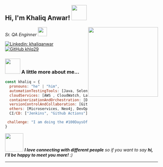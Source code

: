 <h2> Hi, I'm Khaliq Anwar! <img src="https://media.giphy.com/media/mGcNjsfWAjY5AEZNw6/giphy.gif" width="50"></h2>
<img align='right' src="images/your-gif.gif" width="230">
<p><em>Sr. QA Enginner <img src="https://media.giphy.com/media/WUlplcMpOCEmTGBtBW/giphy.gif" width="30"> 
</em></p>


[![Linkedin: khaliqanwar](https://img.shields.io/badge/-khaliqanwar-blue?style=flat-square&logo=Linkedin&logoColor=white&link=https://www.linkedin.com/in/khaliq-anwar-b35322114/)](https://www.linkedin.com/in/khaliq-anwar-b35322114/)
[![GitHub khlq29](https://img.shields.io/github/followers/khlq29?label=follow&style=social)](https://github.com/khlq29)


### <img src="https://media.giphy.com/media/VgCDAzcKvsR6OM0uWg/giphy.gif" width="50"> A little more about me...  

```javascript
const khaliq = {
  pronouns: "he" | "him",
  automationTestingTools: [Java, Selenium, Rest Assured, Postman, TestNG, Maven, Gradle, Git, JMeter, Load Runner],
  cloudServices: [AWS , CloudWatch, Lambda, SNS , SES , SQS , Azure, Cloud Computing],
  containerizationAndOrchestration: [Docker, Kubernetes],
  versionControlAndCollaboration: [Git, Github],
  others: [Microservices, Neo4j, DevOps, Pipeline,Agile, Cucumber BDD, MySQL],
  CI/CD: ["Jenkins", "Github Actions"],

 challenge: "I am doing the #100DaysOfCode challenge focused on javascript and C#"
}
```

<img src="https://media.giphy.com/media/LnQjpWaON8nhr21vNW/giphy.gif" width="60"> <em><b>I love connecting with different people</b> so if you want to say <b>hi, I'll be happy to meet you more!</b> :)</em>

---
